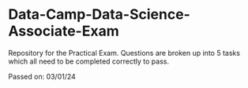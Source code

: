 # Data-Camp-Data-Science-Associate-Exam
Repository for the Practical Exam. Questions are broken up into 5 tasks which all need to be completed correctly to pass.

Passed on: 03/01/24
